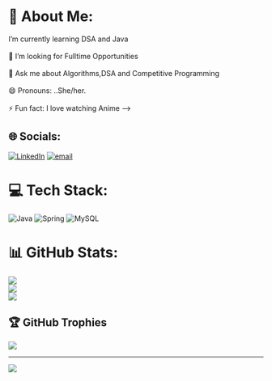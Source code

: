 

# 💫 About Me:
I’m currently learning DSA and Java<br><br>🤔 I’m looking for Fulltime Opportunities<br><br>💬 Ask me about Algorithms,DSA and Competitive Programming<br><br>😄 Pronouns: ..She/her.<br><br>⚡ Fun fact: I love watching Anime -->


## 🌐 Socials:
[![LinkedIn](https://img.shields.io/badge/LinkedIn-%230077B5.svg?logo=linkedin&logoColor=white)](https://linkedin.com/in/www.linkedin.com/in/shilpee-srivastava-69634b1b1) [![email](https://img.shields.io/badge/Email-D14836?logo=gmail&logoColor=white)](mailto:shilpeebackend@gmail.com) 

# 💻 Tech Stack:
![Java](https://img.shields.io/badge/java-%23ED8B00.svg?style=for-the-badge&logo=openjdk&logoColor=white) ![Spring](https://img.shields.io/badge/spring-%236DB33F.svg?style=for-the-badge&logo=spring&logoColor=white) ![MySQL](https://img.shields.io/badge/mysql-4479A1.svg?style=for-the-badge&logo=mysql&logoColor=white)
# 📊 GitHub Stats:
![](https://github-readme-stats.vercel.app/api?username=shilpee-0311&theme=dark&hide_border=true&include_all_commits=false&count_private=false)<br/>
![](https://nirzak-streak-stats.vercel.app/?user=shilpee-0311&theme=dark&hide_border=true)<br/>
![](https://github-readme-stats.vercel.app/api/top-langs/?username=shilpee-0311&theme=dark&hide_border=true&include_all_commits=false&count_private=false&layout=compact)

## 🏆 GitHub Trophies
![](https://github-profile-trophy.vercel.app/?username=shilpee-0311&theme=radical&no-frame=false&no-bg=true&margin-w=4)

---
[![](https://visitcount.itsvg.in/api?id=shilpee-0311&icon=0&color=0)](https://visitcount.itsvg.in)

<!-- Proudly created with GPRM ( https://gprm.itsvg.in ) -->
